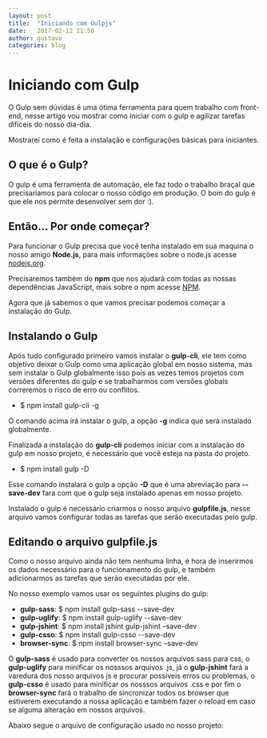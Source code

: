 ```yaml
---
layout: post
title:  "Iniciando com Gulpjs"
date:   2017-02-12 11:50
author: gustavo
categories: blog
---
```


# Iniciando com Gulp

O Gulp sem dúvidas é uma ótima ferramenta para quem trabalho com front-end, nesse artigo vou mostrar como iniciar com o gulp e agilizar tarefas difíceis do nosso dia-dia.

Mostrarei como é feita a instalação e configurações básicas para iniciantes.

O que é o Gulp?
---------------

O gulp é uma ferramenta de automação, ele faz todo o trabalho braçal que precisariamos para colocar o nosso código em produção. O bom do gulp é que ele nos permite desenvolver sem dor :).


Então... Por onde começar?
--------------------------

Para funcionar o Gulp precisa que você tenha instalado em sua maquina o nosso amigo **Node.js**, para mais informações sobre o node.js acesse [nodejs.org](https://nodejs.org).

Precisaremos também do **npm** que nos ajudará com todas as nossas dependências JavaScript, mais sobre o npm acesse [NPM](https://docs.npmjs.com).

Agora que já sabemos o que vamos precisar podemos começar a instalação do Gulp.

Instalando o Gulp
-----------------

Após tudo configurado primeiro vamos instalar o **gulp-cli**, ele tem como objetivo deixar o Gulp como uma aplicação global em nosso sistema, mas sem instalar o Gulp globalmente isso poís as vezes temos projetos com versões diferentes do gulp e se trabalharmos com versões globais correremos o risco de erro ou conflitos.

- $ npm install gulp-cli -g

O comando acima irá instalar o gulp, a opção **-g** indica que será instalado globalmente.

Finalizada a instalação do **gulp-cli** podemos iniciar com a instalação do gulp em nosso projeto, é necessário que você esteja na pasta do projeto.

- $ npm install gulp -D

Esse comando instalará o gulp a opção **-D** que é uma abreviação para **--save-dev** fara com que o gulp seja instalado apenas em nosso projeto.

Instalado o gulp é necessário criarmos o nosso arquivo **gulpfile.js**, nesse arquivo vamos configurar todas as tarefas que serão executadas pelo gulp.

Editando o arquivo gulpfile.js
------------------------------

Como o nosso arquivo ainda não tem nenhuma linha, é hora de inserirmos os dados necessário para o funcionamento do gulp, e também adicionarmos as tarefas que serão executadas por ele.

No nosso exemplo vamos usar os seguintes plugins do gulp:
- **gulp-sass**: $ npm install gulp-sass --save-dev
- **gulp-uglify**: $ npm install gulp-uglify --save-dev
- **gulp-jshint**: $ npm install jshint gulp-jshint –save-dev
- **gulp-csso**: $ npm install gulp-csso --save-dev
- **browser-sync**: $ npm install browser-sync –save-dev

O **gulp-sass** é usado para converter os nossos arquivos sass para css, o **gulp-uglify** para minificar os nosssos arquivos .js, já o **gulp-jshint** fará a varedura dos nosso arquivos js e procurar possíveis erros ou problemas, o **gulp-csso** é usado para minificar os nosssos arquivos .css e por fim o **browser-sync** fará o trabalho de sincronizar todos os browser que estiverem executando a nossa aplicação e também fazer o reload em caso se alguma alteração em nossos arquivos.

Abaixo segue o arquivo de configuração usado no nosso projeto:



